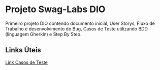 # Projeto Swag-Labs DIO
Primeiro projeto DIO contendo documento inicial, User Storys, Fluxo de Trabalho e desenvolvimento do Bug, Casos de Teste utilizando BDD (linguagem Gherkin) e Step By Step.
## Links Úteis
[Link Casos de Teste](https://vickcatalano.atlassian.net/projects/SK?selectedItem=com.atlassian.plugins.atlassian-connect-plugin:com.kanoah.test-manager__main-project-page#!/v2/testCase/SK-T1)
